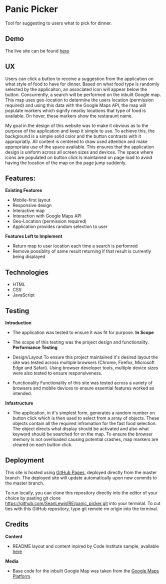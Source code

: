 
# Panic Picker
Tool for suggesting to users what to pick for dinner.

## Demo
The live site can be found [here](https://seanlewisire.github.io/panic_picker/)

## UX
Users can click a button to receive a suggestion from the application on what style of food to have for dinner.
Based on what food type is randomly selected by the applicaiton, an associated icon will appear below the button. Concurrently, a search will be performed on the inbuilt Google map. This map uses geo-location to determine the users location (permission required) and using this data with the Google Maps API, the map will populate markers which signify nearby locations that type of food is available. On hover, these markers show the restaraunt name.

My goal in the design of this website was to make it obvious as to the purpose of the application and keep it simple to use. To achieve this, the background is a simple solid color and the button contrasts with it appropriatly. 
All content is centered to draw used attention and make appropriate use of the space available. This ensures that the application design is uniform across all screen sizes and devices. 
The space where icons are populated on button click is maintained on page load to avoid having the location of the map on the page jump suddenly. 

## Features:

**Existing Features** 

  * Mobile-first layout
  * Responsive design
  * Interactive map
  * Interaction with Google Maps API
  * Geo-Location (permission required)
  * Application provides random selection to user

**Features Left to Implement**

  * Return map to user location each time a search is perfomred
  * Remove possiblity of same result returning if that result is currently being displayed

## Technologies
* HTML
* CSS
* JavaScript

## Testing

**Introduction**
* The application was tested to ensure it was fit for purpose.
**In Scope**
* The scope of this testing was the project design and functionality. 
**Performance Testing**
* Design/Layout
To ensure this project maintained it's desired layout the site was tested across multiple browsers (Chrome, Firefox, Microsoft Edge and Safari). 
Using browser developer tools, multiple device sizes were also tested to ensure responsiveness.

* Functionality
Functionality of this site was tested across a variety of browsers and mobile devices to ensure essential features worked as intended.  

**Infastructure**
* The application, in it's simplest form, generates a random number on button click which is then used to select from a array of objects. These objects contain all the required infromation for the fast food selection. The object directs what display should be activated and also what keyword should be searched for on the map. 
To ensure the browser memory is not overloaded causing potential crashes, map markers are cleared on each button click.

## Deployment

This site is hosted using [GitHub Pages](https://pages.github.com/), deployed directly from the master branch. The deployed site will update automatically upon new commits to the master branch.

To run locally, you can clone this repository directly into the editor of your choice by pasting git clone https://github.com/SeanLewisIRE/panic_picker.git  into your terminal. 
To cut ties with this GitHub repository, type git remote rm origin into the terminal.

## Credits

**Content**
* README layout and content inpired by Code Institute sample, available [here](https://github.com/Code-Institute-Solutions/StudentExampleProjectGradeFive)

**Media**
* Base code for the inbuilt Google Map was taken from the [Google Maps Platform](https://developers.google.com/maps). 